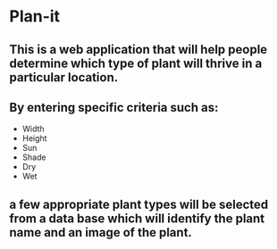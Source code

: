 # Plan-it

## This is a web application that will help people determine which type of plant will thrive in a particular location.
##  By entering specific criteria such as:

  * Width
  * Height
  * Sun
  * Shade
  * Dry
  * Wet

## a few appropriate plant types will be selected from a data base which will identify the plant name and an image of the plant.
